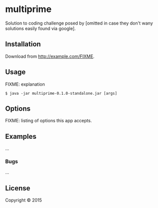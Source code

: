 # multiprime

Solution to coding challenge posed by [omitted in case they don't wany solutions easily found via google].

## Installation

Download from http://example.com/FIXME.

## Usage

FIXME: explanation

    $ java -jar multiprime-0.1.0-standalone.jar [args]

## Options

FIXME: listing of options this app accepts.

## Examples

...

### Bugs

...

## License

Copyright © 2015

